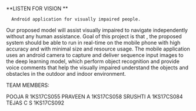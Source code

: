 **LISTEN FOR VISION **

      Android application for visually impaired people.
 
Our proposed model will assist visually impaired to navigate independently without any human assistance. 
Goal of this project is that , the proposed system should be able to run in real-time on the mobile phone with high accuracy and with minimal size and resource usage.
The mobile application uses an android camera to capture and deliver sequence input images to the deep learning model, which perform object recognition and provide voice comments that help the visually impaired understand the objects and obstacles in the outdoor and indoor environment. 


TEAM MEMBERS:

POOJA R    1KS17CS055
PRAVEEN A  1KS17CS058
SRUSHTI A  1KS17CS084
TEJAS C S  1KS17CS092


                                                                                                
